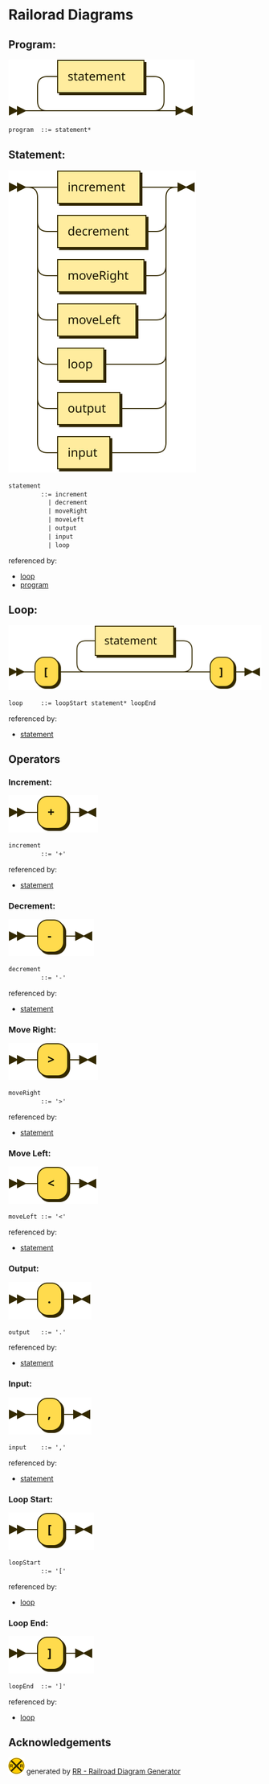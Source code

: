 <!--
SPDX-FileCopyrightText: 2023 - 2024 Ali Sajid Imami

SPDX-License-Identifier: Apache-2.0
SPDX-License-Identifier: MIT
-->

# Railorad Diagrams

## **Program:**

![program](railroad/program.svg)

```yacc
program  ::= statement*
```

## **Statement:**

![statement](railroad/statement.svg)

```yacc
statement
         ::= increment
           | decrement
           | moveRight
           | moveLeft
           | output
           | input
           | loop
```

referenced by:

* [loop](#loop)
* [program](#program)

## **Loop:**

![loop](railroad/loop.svg)

```yacc
loop     ::= loopStart statement* loopEnd
```

referenced by:

* [statement](#statement)

## Operators

### **Increment:**

![increment](railroad/increment.svg)

```yacc
increment
         ::= '+'
```

referenced by:

* [statement](#statement)

### **Decrement:**

![decrement](railroad/decrement.svg)

```yacc
decrement
         ::= '-'
```

referenced by:

* [statement](#statement)

### **Move Right:**

![moveRight](railroad/moveRight.svg)

```yacc
moveRight
         ::= '>'
```

referenced by:

* [statement](#statement)

### **Move Left:**

![moveLeft](railroad/moveLeft.svg)

```yacc
moveLeft ::= '<'
```

referenced by:

* [statement](#statement)

### **Output:**

![output](railroad/output.svg)

```yacc
output   ::= '.'
```

referenced by:

* [statement](#statement)

### **Input:**

![input](railroad/input.svg)

```yacc
input    ::= ','
```

referenced by:

* [statement](#statement)

### **Loop Start:**

![loopStart](railroad/loopStart.svg)

```yacc
loopStart
         ::= '['
```

referenced by:

* [loop](#loop)

### **Loop End:**

![loopEnd](railroad/loopEnd.svg)

```yacc
loopEnd  ::= ']'
```

referenced by:

* [loop](#loop)


## Acknowledgements

![rr-2.0](railroad/rr-2.0.svg) generated by [RR - Railroad Diagram Generator][RR]

[RR]: http://bottlecaps.de/rr/ui
